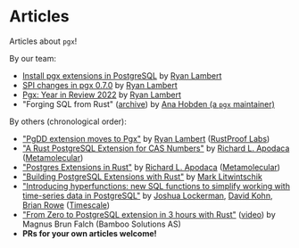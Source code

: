 # Articles

Articles about `pgx`!

By our team:

* [Install pgx extensions in PostgreSQL](https://tcdioss.tcdi.com/blog/install-pgx-extensions) by [Ryan Lambert](https://github.com/rustprooflabs)
* [SPI changes in pgx 0.7.0](https://tcdioss.tcdi.com/blog/pgx-0-7-0-spi-changes) by [Ryan Lambert](https://github.com/rustprooflabs)
* [Pgx: Year in Review 2022](https://tcdioss.tcdi.com/blog/pgx-year-in-review-2022) by [Ryan Lambert](https://github.com/rustprooflabs)
* "Forging SQL from Rust" ([archive](forging-sql-from-rust.md)) by [Ana Hobden (a `pgx` maintainer)](https://github.com/Hoverbear/)

By others (chronological order):

* ["PgDD extension moves to Pgx"](https://blog.rustprooflabs.com/2021/10/pgdd-extension-using-pgx-rust) by [Ryan Lambert](https://github.com/rustprooflabs) ([RustProof Labs](https://www.rustprooflabs.com/))
* ["A Rust PostgreSQL Extension for CAS Numbers"](https://depth-first.com/articles/2021/09/07/a-rust-postgresql-extension-for-cas-numbers/) by [Richard L. Apodaca](https://github.com/rapodaca/) ([Metamolecular](https://metamolecular.com/))
* ["Postgres Extensions in Rust"](https://depth-first.com/articles/2021/08/25/postgres-extensions-in-rust/) by [Richard L. Apodaca](https://github.com/rapodaca/) ([Metamolecular](https://metamolecular.com/))
* ["Building PostgreSQL Extensions with Rust"](https://tech.marksblogg.com/postgresql-extension-rust.html) by [Mark Litwintschik](https://github.com/marklit)
* ["Introducing hyperfunctions: new SQL functions to simplify working with time-series data in PostgreSQL"](https://blog.timescale.com/blog/introducing-hyperfunctions-new-sql-functions-to-simplify-working-with-time-series-data-in-postgresql/) by [Joshua Lockerman](https://github.com/JLockerman), [David Kohn](https://github.com/davidkohn88), [Brian Rowe](https://github.com/WireBaron) ([Timescale](https://www.timescale.com/))
* ["From Zero to PostgreSQL extension in 3 hours with Rust"](https://postgresconf.org/blog/posts/from-zero-to-postgresql-extension-in-3-hours-with-rust) ([video](https://www.youtube.com/watch?v=RORkgaURcS0)) by Magnus Brun Falch (Bamboo Solutions AS)
* **PRs for your own articles welcome!**